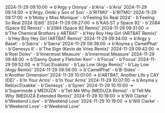 2024-11-29 09:10:00 -> b'Argy y Omnya' - b'Aria' - b'Aria'
2024-11-29 09:14:00 -> b'Argy, Omiki y Son of Son' - b'RITMO' - b'RITMO'
2024-11-29 09:17:00 -> b'Moby y Miss Monique' - b'Feeling So Real 2024' - b'Feeling So Real 2024 (Edit)'
2024-11-29 09:27:00 -> b'KAS:ST y Space 92' - b'2084 (Space 92 Remix)' - b'2084 (Space 92 Remix)'
2024-11-29 09:31:00 -> b'The Chemical Brothers y ARTBAT' - b'Hey Boy Hey Girl (ARTBAT Remix)' - b'Hey Boy Hey Girl (ARTBAT Remix)'
2024-11-29 09:34:00 -> b'Argy y Baset' - b'Sierra' - b'Sierra'
2024-11-29 09:38:00 -> b'Anyma y CamelPhat' - b'Genesys II' - b'The Sign (Kevin de Vries Remix)'
2024-11-29 09:42:00 -> b'Roei Dolev' - b'Innermost Measure' - b'Innermost Measure'
2024-11-29 09:48:00 -> b'Danny Quest y Fletcher Kerr' - b'Focus' - b'Focus'
2024-11-29 09:52:00 -> b'Ti\xc3\xabsto' - b'Lay Low (Argy Remix)' - b'Lay Low (Argy Remix)'
2024-11-29 09:56:00 -> b'CamelPhat' - b'B-Sides' - b'Another Dimension'
2024-11-29 10:01:00 -> b'ARTBAT, Another Life y CAY (DE)' - b'In Your Arms' - b'In Your Arms'
2024-11-29 10:07:00 -> b'Anyma y Reb\xc5\xabke' - b'Genesys' - b'Syren'
2024-11-29 10:10:00 -> b'Supermode y MEDUZA' - b'Tell Me Why (MEDUZA Remix)' - b'Tell Me Why (MEDUZA Extended Remix)'
2024-11-29 10:19:00 -> b'Will Clarke' - b'Weekend Love' - b'Weekend Love'
2024-11-29 10:19:00 -> b'Will Clarke' - b'Weekend Love' - b'Weekend Love'
